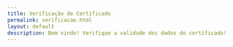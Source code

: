 ```yaml
---
title: Verificação de Certificado
permalink: verificacao.html
layout: default
description: Bem vindo! Verifique a validade dos dados do certificado!
---
```




<html><head>    
    <script type="text/javascript">
    	function httpGet(range) {
    		if(!isNaN(range))
    			range = range.concat("%3A",range);
    		var theUrl = "https://docs.google.com/spreadsheets/d/1uSAoq6YB6vYt7urYJPBcj3QfTQ57K-FnXzp0dBwj0OM/pubhtml?gid=0&single=true&range=".concat(range);
            var xmlHttp = new XMLHttpRequest();
            xmlHttp.open( "GET", theUrl, false ); // false for synchronous request
            xmlHttp.send( null );
    		console.log(theUrl);
    		console.log(xmlHttp.responseText);
            return xmlHttp.responseText;
        };
        
        function getLine(line) {
                return httpGet(line);
        };
        
        function getCPF(line) {
                return line.split('class="softmerge-inner"')[1].split(">")[1].split("<")[0];
        };
        
        function getName(line) {
                return line.split('class="s0"')[1].split('>')[1].split('<')[0];
        };
        
        function getNum(line) {
                return line.split('class="s2"')[1].split('>')[1].split('<')[0];
        };
        
        function getTime(line) {
                return line.split('class="s2"')[2].split('>')[1].split('<')[0];
        };
        
        function getSubj(line) {
                return line.split('class="softmerge-inner"')[2].split(">")[1].split("<")[0].split(';');
        };
    	
    	function search(){
    		var url = window.location.href;
    		var line = url.split("line=")[1].split("&")[0];
    		var cpf = url.split("cpf=")[1].split("&")[0];
    		var tudo = getLine(line);
    		var doc_cpf = getCPF(tudo);
    		if(cpf!=doc_cpf) {
    			document.getElementById("cpf").innerHTML = "<h1>ERRO: dados inválids</h1>";    
                document.getElementById("nome").innerHTML = "";    
                document.getElementById("num").innerHTML = "";    
                document.getElementById("tempo").innerHTML = "";    
                document.getElementById("assuntost").innerHTML = "";    							return;
    		}
    		var nome = getName(line);
    		var num = getNum(line);
    		var tempo = getTime(line);
    		var assuntos = getSubj(line);
    		document.getElementById("nome").innerHTML += nome;    
    		document.getElementById("cpf").innerHTML += cpf;    
    		document.getElementById("num").innerHTML += num;    
    		document.getElementById("tempo").innerHTML += tempo;    
    		document.getElementById("assuntos").innerHTML += "<ul>";    
    		document.getElementById("assuntos").innerHTML += "<li>";    
    		for(var i=1; i<assuntos.length; i++)
    			document.getElementById("assuntos").innerHTML += "<li>".concat(assuntos[i],";</li>"); 
    		document.getElementById("assuntos").innerHTML += "</ul>"; 
    	};
    </script>
  </head>
  <body onload="search();">
    <p id="nome" name="nome"><strong>NOME</strong>: </p>
    <p id="cpf" name="cpf"><strong>CPF</strong>: </p>
    <p id="num" name="num"><strong>NÚMERO DE MATERIAIS</strong>: </p>
    <p id="tempo" name="tempo"><strong>TEMPO DE TRABALHO</strong>: </p>
    <p id="assuntost" name="assuntost"><strong>ASSUNTOS</strong>: </p>
    <p id="assuntos" name="assuntos"></p>
</body></html>
